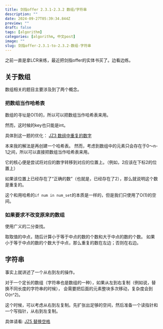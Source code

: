 ```yaml
---
title: 剑指offer 2.3.1-2.3.2 数组/字符串
description: ""
date: 2024-09-27T05:39:34.844Z
preview: ""
draft: false
tags: [algorithm]
categories: [algorithm, 中文post]
image: ""
slug: 剑指offer-2.3.1-to-2.3.2-数组-字符串
---
```


之前一直是拿LCR来练，最近把剑指offer的实体书买了。边看边练。

## 关于数组
数组相关的题目主要涉及到了两个概念。

### 把数组当作哈希表
数组的寻址是O(1)的，所以可以把数组当作哈希表来用。

然而，这时候的key也只能是int。

具体到这一题的优化：
[JZ3 数组中重复的数字](https://www.nowcoder.com/practice/6fe361ede7e54db1b84adc81d09d8524)

本来我的解法是再创建一个哈希表。
然而，考虑到数组中的元素只会存在于0～n-1之间，所以可以直接把数组当作哈希表来用。

它的核心便是尝试将对应的数字转移到对应的位置上。（例如，2应该在下标2的位置上）

如果该位置上已经存在了“正确的数”（也就是，已经存在了2），那么就说明这个数是重复的。

这个和用哈希的`if num in num_set`的本质是一样的，但是我们只使用了O(1)的空间。

### 如果要求不改变原来的数组
使用广义的二分查找。

取取值的中点，随后计算小于等于中点的数的个数和大于中点的数的个数。
如果小于等于中点的数的个数大于中点，那么重复的数在左边；否则在右边。

## 字符串
事实上就讲述了一个从右到左的操作。

对于一个定长的数组（字符串也是数组的一种），如果从左到右复制（例如说，替换不同长度的字符串的时候），
会需要把后面的元素整块多次移动，复杂度会到O(n^2)。

这个时候，可以考虑从右到左复制。先扩张出足够的空间，然后准备一个读指针和一个写指针，从右到左复制。

具体请看:
[JZ5 替换空格](https://www.nowcoder.com/practice/0e26e5551f2b489b9f58bc83aa4b6c68)

